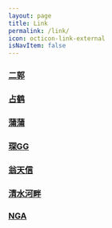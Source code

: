 ```yaml
---
layout: page
title: Link
permalink: /link/
icon: octicon-link-external
isNavItem: false
---
```


### [二郭](http://guosu.github.io/)

### [占鹤](http://www.duanzhihe.com/)

### [蒲蒲](http://www.puwenlong.com/)

### [琛GG](http://www.chengege.com/)

### [翁天信](http://blog.dandyweng.com/)

### [清水河畔](http://bbs.uestc.edu.cn/)

### [NGA](http://bbs.ngacn.cc/)
